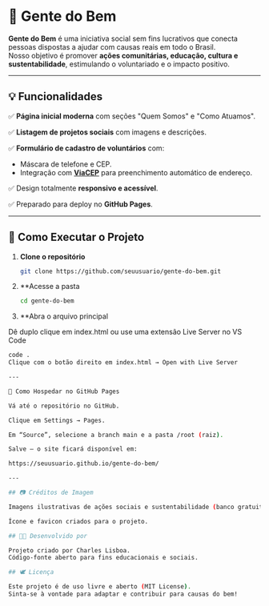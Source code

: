 # 🤝 Gente do Bem

**Gente do Bem** é uma iniciativa social sem fins lucrativos que conecta pessoas dispostas a ajudar com causas reais em todo o Brasil.  
Nosso objetivo é promover **ações comunitárias, educação, cultura e sustentabilidade**, estimulando o voluntariado e o impacto positivo.

---

## 💡 Funcionalidades

✅ **Página inicial moderna** com seções "Quem Somos" e "Como Atuamos".

✅ **Listagem de projetos sociais** com imagens e descrições.

✅ **Formulário de cadastro de voluntários** com:
   - Máscara de telefone e CEP.
   - Integração com **[ViaCEP](https://viacep.com.br/)** para preenchimento automático de endereço.

✅ Design totalmente **responsivo e acessível**.

✅ Preparado para deploy no **GitHub Pages**.

---

## 🚀 Como Executar o Projeto

1. **Clone o repositório**
   ```bash
   git clone https://github.com/seuusuario/gente-do-bem.git

2. **Acesse a pasta
   ```bash
   cd gente-do-bem

3. **Abra o arquivo principal

Dê duplo clique em index.html ou use uma extensão Live Server no VS Code
   ```bash
   code .
   Clique com o botão direito em index.html → Open with Live Server

---

🌱 Como Hospedar no GitHub Pages

Vá até o repositório no GitHub.

Clique em Settings → Pages.

Em “Source”, selecione a branch main e a pasta /root (raiz).

Salve — o site ficará disponível em:

https://seuusuario.github.io/gente-do-bem/

---

## 📷 Créditos de Imagem

Imagens ilustrativas de ações sociais e sustentabilidade (banco gratuito: Pexels)

Ícone e favicon criados para o projeto.

## 🧑‍💻 Desenvolvido por

Projeto criado por Charles Lisboa.
Código-fonte aberto para fins educacionais e sociais.

## 🕊️ Licença

Este projeto é de uso livre e aberto (MIT License).
Sinta-se à vontade para adaptar e contribuir para causas do bem!

